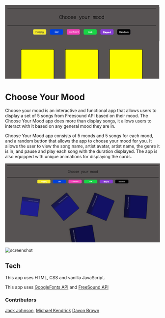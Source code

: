 ![screenshot](./assets/images/landingpage.png)

# Choose Your Mood
Choose your mood is an interactive and functional app that allows users to display a set of 5 songs from Freesound API based on their mood. The Choose Your Mood app does more than display songs, it allows users to interact with it based on any general mood they are in. 

Choose Your Mood app consists of 5 moods and 5 songs for each mood, and a random button that allows the app to choose your mood for you. It allows the user to view the song name, artist avatar, artist name, the genre it is in, and pause and play each song with the duration displayed. The app is also equipped with unique animations for displaying the cards. 

![screenshot](./assets/images/animations.png)

![screenshot](./)

## Tech
This app uses HTML, CSS and vanilla JavaScript.

This app uses [GoogleFonts API](https://developers.google.com/fonts) and [FreeSound API](https://freesound.org/docs/api/overview.html)

### Contributors 
[Jack Johnson](https://github.com/JackJohnsonGH), [Michael Kendrick](https://github.com/swazunga) [Davon Brown](https://github.com/DavonHB)